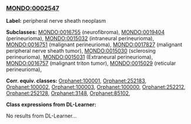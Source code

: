
### [MONDO:0002547](http://purl.obolibrary.org/obo/MONDO_0002547)
**Label:** peripheral nerve sheath neoplasm

**Subclasses:** [MONDO:0016755](http://purl.obolibrary.org/obo/MONDO_0016755) (neurofibroma), [MONDO:0019404](http://purl.obolibrary.org/obo/MONDO_0019404) (perineurioma), [MONDO:0015032](http://purl.obolibrary.org/obo/MONDO_0015032) (intraneural perineurioma), [MONDO:0016751](http://purl.obolibrary.org/obo/MONDO_0016751) (malignant perineurioma), [MONDO:0017827](http://purl.obolibrary.org/obo/MONDO_0017827) (malignant peripheral nerve sheath tumor), [MONDO:0015030](http://purl.obolibrary.org/obo/MONDO_0015030) (sclerosing perineurioma), [MONDO:0015031](http://purl.obolibrary.org/obo/MONDO_0015031) (Extraneural perineurioma), [MONDO:0016757](http://purl.obolibrary.org/obo/MONDO_0016757) (malignant triton tumor), [MONDO:0015029](http://purl.obolibrary.org/obo/MONDO_0015029) (reticular perineurioma), 

**Corr. equiv. classes:** [Orphanet:100001](http://www.orpha.net/ORDO/Orphanet_100001), [Orphanet:252183](http://www.orpha.net/ORDO/Orphanet_252183), [Orphanet:100002](http://www.orpha.net/ORDO/Orphanet_100002), [Orphanet:100003](http://www.orpha.net/ORDO/Orphanet_100003), [Orphanet:100000](http://www.orpha.net/ORDO/Orphanet_100000), [Orphanet:252212](http://www.orpha.net/ORDO/Orphanet_252212), [Orphanet:252128](http://www.orpha.net/ORDO/Orphanet_252128), [Orphanet:3148](http://www.orpha.net/ORDO/Orphanet_3148), [Orphanet:85102](http://www.orpha.net/ORDO/Orphanet_85102), 

**Class expressions from DL-Learner:**

No results from DL-Learner...



